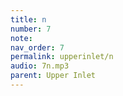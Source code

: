 ```yaml
---
title: n
number: 7
note: 
nav_order: 7
permalink: upperinlet/n
audio: 7n.mp3
parent: Upper Inlet
---
```

